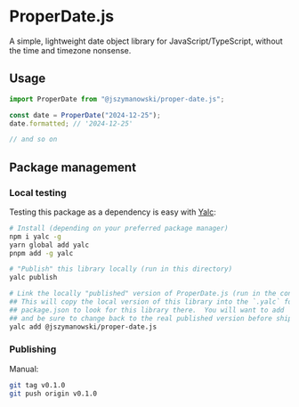 # ProperDate.js

A simple, lightweight date object library for JavaScript/TypeScript, without the time and timezone nonsense.

## Usage

```js
import ProperDate from "@jszymanowski/proper-date.js";

const date = ProperDate("2024-12-25");
date.formatted; // '2024-12-25'

// and so on
```

## Package management

### Local testing

Testing this package as a dependency is easy with [Yalc](https://github.com/wclr/yalc):

```bash
# Install (depending on your preferred package manager)
npm i yalc -g
yarn global add yalc
pnpm add -g yalc

# "Publish" this library locally (run in this directory)
yalc publish

# Link the locally "published" version of ProperDate.js (run in the consuming app/library)
## This will copy the local version of this library into the `.yalc` folder and modify your
## package.json to look for this library there.  You will want to add `.yalc` to your `.gitignore`,
## and be sure to change back to the real published version before shipping.
yalc add @jszymanowski/proper-date.js

```

### Publishing

Manual:

```bash
git tag v0.1.0
git push origin v0.1.0
```
